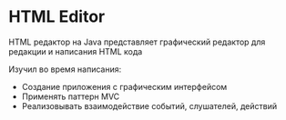 # HTML Editor

HTML редактор на Java представляет графический редактор для редакции и написания HTML кода

Изучил во время написания:
- Создание приложения с графическим интерфейсом
- Применять паттерн MVC
- Реализовывать взаимодействие событий, слушателей, действий
